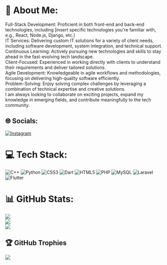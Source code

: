 # 💫 About Me:
Full-Stack Development: Proficient in both front-end and back-end technologies, including [insert specific technologies you're familiar with, e.g., React, Node.js, Django, etc.]<br>IT Services: Delivering custom IT solutions for a variety of client needs, including software development, system integration, and technical support.<br>Continuous Learning: Actively pursuing new technologies and skills to stay ahead in the fast-evolving tech landscape.<br>Client-Focused: Experienced in working directly with clients to understand their requirements and deliver tailored solutions.<br>Agile Development: Knowledgeable in agile workflows and methodologies, focusing on delivering high-quality software efficiently.<br>Problem-Solving: Enjoy solving complex challenges by leveraging a combination of technical expertise and creative solutions.<br>I am always looking to collaborate on exciting projects, expand my knowledge in emerging fields, and contribute meaningfully to the tech community.


## 🌐 Socials:
[![Instagram](https://img.shields.io/badge/Instagram-%23E4405F.svg?logo=Instagram&logoColor=white)](https://instagram.com/r_q1j) 

# 💻 Tech Stack:
![C++](https://img.shields.io/badge/c++-%2300599C.svg?style=for-the-badge&logo=c%2B%2B&logoColor=white) ![Python](https://img.shields.io/badge/python-3670A0?style=for-the-badge&logo=python&logoColor=ffdd54) ![CSS3](https://img.shields.io/badge/css3-%231572B6.svg?style=for-the-badge&logo=css3&logoColor=white) ![Dart](https://img.shields.io/badge/dart-%230175C2.svg?style=for-the-badge&logo=dart&logoColor=white) ![HTML5](https://img.shields.io/badge/html5-%23E34F26.svg?style=for-the-badge&logo=html5&logoColor=white) ![PHP](https://img.shields.io/badge/php-%23777BB4.svg?style=for-the-badge&logo=php&logoColor=white) ![MySQL](https://img.shields.io/badge/mysql-4479A1.svg?style=for-the-badge&logo=mysql&logoColor=white) ![Laravel](https://img.shields.io/badge/laravel-%23FF2D20.svg?style=for-the-badge&logo=laravel&logoColor=white) ![Flutter](https://img.shields.io/badge/Flutter-%2302569B.svg?style=for-the-badge&logo=Flutter&logoColor=white)
# 📊 GitHub Stats:
![](https://github-readme-stats.vercel.app/api?username=rq_aq&theme=dark&hide_border=false&include_all_commits=false&count_private=false)<br/>
![](https://github-readme-streak-stats.herokuapp.com/?user=rq_aq&theme=dark&hide_border=false)<br/>
![](https://github-readme-stats.vercel.app/api/top-langs/?username=rq_aq&theme=dark&hide_border=false&include_all_commits=false&count_private=false&layout=compact)

## 🏆 GitHub Trophies
![](https://github-profile-trophy.vercel.app/?username=rq_aq&theme=radical&no-frame=false&no-bg=false&margin-w=4)
